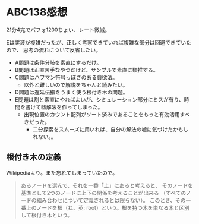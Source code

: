 # ABC138感想

21分4完でパフォ1200ちょい、レート微減。

Eは実装が複雑だったが、正しく考察できていれば複雑な部分は回避できていたので、
思考の流れについて反省したい。

- A問題は条件分岐を素直にするだけ。
- B問題は正直苦手なやつだけど、サンプルで素直に類推する。
- C問題はハフマン符号っぽさのある貪欲法。
  - 以外と難しいので解説をちゃんと読みたい。
- D問題は遅延伝搬をうまく使う根付き木の問題。
- E問題は割と素直にやればよいが、シミュレーション部分にミスが有り、時間を書けて嘘解法を作ってしまった。
  - 出現位置のカウント配列がソート済みであることをもっと有効活用すべきだった。
    - 二分探索をスムーズに用いれば、自分の解法の嘘に気づけたかもしれない。。

## 根付き木の定義

Wikipediaより。また忘れてしまっていたので。

> あるノードを選んで、それを一番「上」にあると考えると、
> そのノードを基準として2つのノードに上下の関係を考えることが出来る
> （すべてのノードの組み合わせについて定義されるとは限らない）。
> このとき、その一番上のノードを根（ね、英: root）という。根を持つ木を単なる木と区別して根付き木という。


